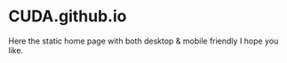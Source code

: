 # CUDA.github.io
Here the static home page with both  desktop &amp; mobile friendly I hope you like. 
